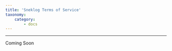 ```yaml
---
title: 'Sneklog Terms of Service'
taxonomy:
    category:
        - docs
---
```


____

Coming Soon
